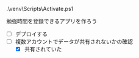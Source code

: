 .\venv\Scripts\Activate.ps1

勉強時間を登録できるアプリを作ろう

- [ ] デプロイする
- [ ] 複数アカウントでデータが共有されないかの確認
    - [x] 共有されていた